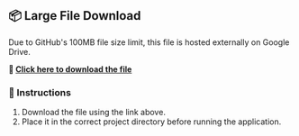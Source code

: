 ## 📦 Large File Download

Due to GitHub's 100MB file size limit, this file is hosted externally on Google Drive.

**🔗 [Click here to download the file](https://drive.google.com/uc?export=download&id=1nV3iO9klOHo1qdIW8XzmqGPBvRxebWNY)**

### 📁 Instructions
1. Download the file using the link above.
2. Place it in the correct project directory before running the application.
